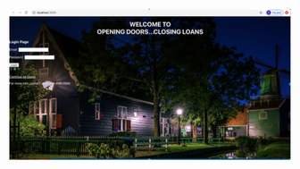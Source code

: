 <p align="center">
  <img src="https://github.com/Himani95/react-boilerplate/blob/master/app/output/final%20look.png">
</p>

